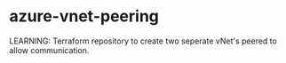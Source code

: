 # azure-vnet-peering
LEARNING: Terraform repository to create two seperate vNet's peered to allow communication. 
